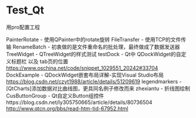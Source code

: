 # Test_Qt
用pro配置工程

PainterRotate - 使用QPainter中的rotate旋转
FileTransfer - 使用TCP的文件传输
RenameBatch - 初衷做的是文件重命名的批处理，最终做成了数据发送器
TreeWidget - QTreeWidget的样式测试
testDock - Qt中 QDockWidget的自定义标题栏 以及 tab页的位置 https://www.oschina.net/code/snippet_1029551_20242#33704
DockExample - QDockWidget嵌套布局详解-实现Visual Studio布局 https://blog.csdn.net/czyt1988/article/details/51209619
legendmarkers - [QtCharts]添加数据对比曲线图，更具同名例子修改而来
zhexiantu - 折线图绘制
CusButtonGroup - Qt自定义Button组控件https://blog.csdn.net/ly305750665/article/details/80736504 http://www.qtcn.org/bbs/read-htm-tid-67952.html